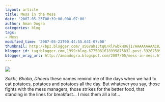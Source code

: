 ```yaml
---
layout: article
title: Mess in the Mess
date: '2007-05-23T00:39:00.000-07:00'
author: Aman Dogra
categories: blog
tags:
- Mess
modified_time: '2007-05-23T00:44:55.641-07:00'
thumbnail: http://bp3.blogger.com/_s5GVahsJtq0/RlPwbkHUGjI/AAAAAAAAAC8/wTQJKBur1n8/s72-c/Canteen01.jpg
blogger_id: tag:blogger.com,1999:blog-6775081618995875832.post-3926759933970495520
blogger_orig_url: http://amandogra.blogspot.com/2007/05/mess-in-mess.html
---
```


[![](http://bp3.blogger.com/_s5GVahsJtq0/RlPwbkHUGjI/AAAAAAAAAC8/wTQJKBur1n8/s320/Canteen01.jpg)](http://bp3.blogger.com/_s5GVahsJtq0/RlPwbkHUGjI/AAAAAAAAAC8/wTQJKBur1n8/s1600-h/Canteen01.jpg)

*Sokhi, Bhatia, Dheeru* these names remind me of the days when we had to eat potatoes, potatoes and
potatoes all the day. But whatever you say, those fights with the mess managers, those strikes for the better food, that standing in the lines for breakfast... I miss them all a lot...
